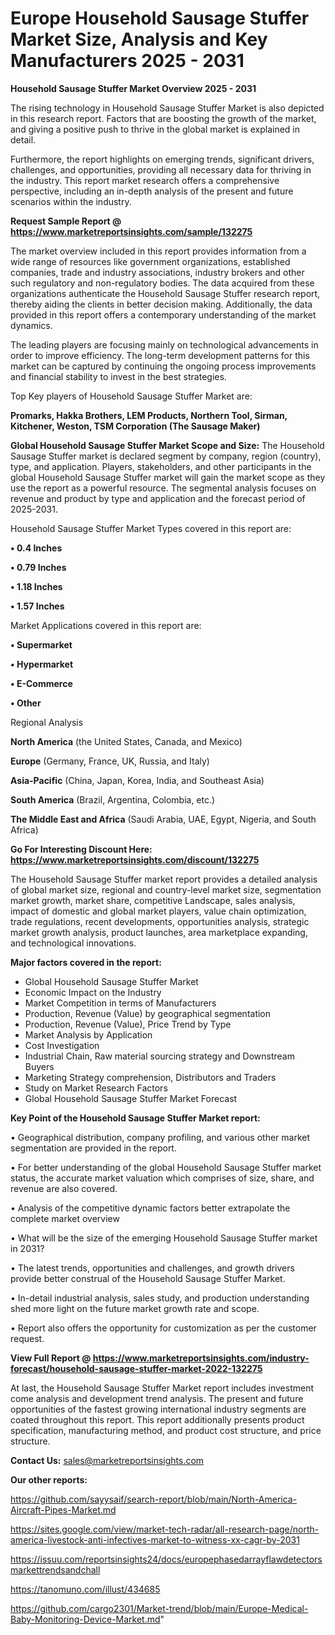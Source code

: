 # Europe Household Sausage Stuffer Market Size, Analysis and Key Manufacturers 2025 - 2031

<Strong> Household Sausage Stuffer Market Overview 2025 - 2031</strong>

The rising technology in Household Sausage Stuffer Market is also depicted in this research report. Factors that are boosting the growth of the market, and giving a positive push to thrive in the global market is explained in detail.

Furthermore, the report highlights on emerging trends, significant drivers, challenges, and opportunities, providing all necessary data for thriving in the industry. This report market research offers a comprehensive perspective, including an in-depth analysis of the present and future scenarios within the industry.

<strong>Request Sample Report @ <a href=https://www.marketreportsinsights.com/sample/132275>https://www.marketreportsinsights.com/sample/132275</a></strong>

The market overview included in this report provides information from a wide range of resources like government organizations, established companies, trade and industry associations, industry brokers and other such regulatory and non-regulatory bodies. The data acquired from these organizations authenticate the Household Sausage Stuffer research report, thereby aiding the clients in better decision making. Additionally, the data provided in this report offers a contemporary understanding of the market dynamics.

The leading players are focusing mainly on technological advancements in order to improve efficiency. The long-term development patterns for this market can be captured by continuing the ongoing process improvements and financial stability to invest in the best strategies.

Top Key players of Household Sausage Stuffer Market are:

<strong>Promarks, Hakka Brothers, LEM Products, Northern Tool, Sirman, Kitchener, Weston, TSM Corporation (The Sausage Maker)</strong>

<strong><b>Global Household Sausage Stuffer Market Scope and Size:</b></strong>
The Household Sausage Stuffer market is declared segment by company, region (country), type, and application. Players, stakeholders, and other participants in the global Household Sausage Stuffer market will gain the market scope as they use the report as a powerful resource. The segmental analysis focuses on revenue and product by type and application and the forecast period of 2025-2031.

Household Sausage Stuffer Market Types covered in this report are:

<strong>• 0.4 Inches

• 0.79 Inches

• 1.18 Inches

• 1.57 Inches</strong>

Market Applications covered in this report are:

<strong>• Supermarket

• Hypermarket

• E-Commerce

• Other</strong> 

Regional Analysis

<strong>North America</strong> (the United States, Canada, and Mexico)

<strong>Europe</strong> (Germany, France, UK, Russia, and Italy)

<strong>Asia-Pacific</strong> (China, Japan, Korea, India, and Southeast Asia)

<strong>South America</strong> (Brazil, Argentina, Colombia, etc.)

<strong>The Middle East and Africa</strong> (Saudi Arabia, UAE, Egypt, Nigeria, and South Africa)

<strong>Go For Interesting Discount Here: <a href=https://www.marketreportsinsights.com/discount/132275>https://www.marketreportsinsights.com/discount/132275</a></strong>

The Household Sausage Stuffer market report provides a detailed analysis of global market size, regional and country-level market size, segmentation market growth, market share, competitive Landscape, sales analysis, impact of domestic and global market players, value chain optimization, trade regulations, recent developments, opportunities analysis, strategic market growth analysis, product launches, area marketplace expanding, and technological innovations.

<strong><b>Major factors covered in the report:</b></strong>
<ul>
  <li>Global Household Sausage Stuffer Market </li>
  <li>Economic Impact on the Industry</li>
  <li>Market Competition in terms of Manufacturers</li>
  <li>Production, Revenue (Value) by geographical segmentation</li>
  <li>Production, Revenue (Value), Price Trend by Type</li>
  <li>Market Analysis by Application</li>
  <li>Cost Investigation</li>
  <li>Industrial Chain, Raw material sourcing strategy and Downstream Buyers</li>
  <li>Marketing Strategy comprehension, Distributors and Traders</li>
  <li>Study on Market Research Factors</li>
  <li>Global Household Sausage Stuffer Market Forecast</li>
</ul>

<strong><b>Key Point of the Household Sausage Stuffer Market report:</b></strong>

• Geographical distribution, company profiling, and various other market segmentation are provided in the report.

• For better understanding of the global Household Sausage Stuffer market status, the accurate market valuation which comprises of size, share, and revenue are also covered.

• Analysis of the competitive dynamic factors better extrapolate the complete market overview

• What will be the size of the emerging Household Sausage Stuffer market in 2031?

• The latest trends, opportunities and challenges, and growth drivers provide better construal of the Household Sausage Stuffer Market.

• In-detail industrial analysis, sales study, and production understanding shed more light on the future market growth rate and scope.

• Report also offers the opportunity for customization as per the customer request.

<strong><b>View Full Report @ <a href=https://www.marketreportsinsights.com/industry-forecast/household-sausage-stuffer-market-2022-132275>https://www.marketreportsinsights.com/industry-forecast/household-sausage-stuffer-market-2022-132275</a></b></strong>


At last, the Household Sausage Stuffer Market report includes investment come analysis and development trend analysis. The present and future opportunities of the fastest growing international industry segments are coated throughout this report. This report additionally presents product specification, manufacturing method, and product cost structure, and price structure.

<strong>Contact Us:</strong>
sales@marketreportsinsights.com

<strong>Our other reports:</strong>

<a href=https://github.com/sayysaif/search-report/blob/main/North-America-Aircraft-Pipes-Market.md>https://github.com/sayysaif/search-report/blob/main/North-America-Aircraft-Pipes-Market.md</a>

<a href=https://sites.google.com/view/market-tech-radar/all-research-page/north-america-livestock-anti-infectives-market-to-witness-xx-cagr-by-2031>https://sites.google.com/view/market-tech-radar/all-research-page/north-america-livestock-anti-infectives-market-to-witness-xx-cagr-by-2031</a>

<a href=https://issuu.com/reportsinsights24/docs/europephasedarrayflawdetectorsmarkettrendsandchall>https://issuu.com/reportsinsights24/docs/europephasedarrayflawdetectorsmarkettrendsandchall</a>

<a href=https://tanomuno.com/illust/434685>https://tanomuno.com/illust/434685</a>

<a href=https://github.com/cargo2301/Market-trend/blob/main/Europe-Medical-Baby-Monitoring-Device-Market.md>https://github.com/cargo2301/Market-trend/blob/main/Europe-Medical-Baby-Monitoring-Device-Market.md</a>"
